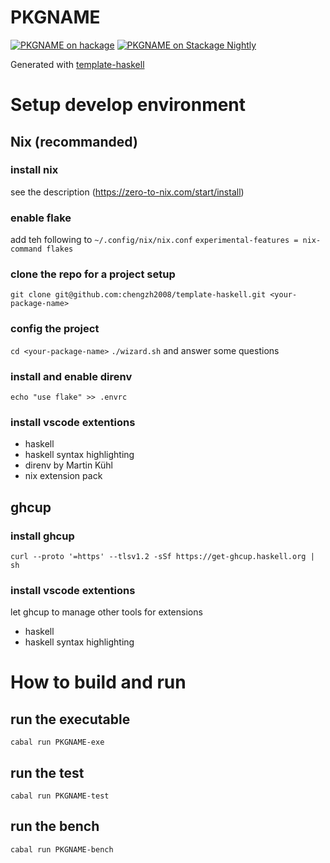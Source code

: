 # PKGNAME

[![PKGNAME on hackage](https://img.shields.io/hackage/v/PKGNAME)](http://hackage.haskell.org/package/PKGNAME)
[![PKGNAME on Stackage Nightly](https://stackage.org/package/PKGNAME/badge/nightly)](https://stackage.org/nightly/package/PKGNAME)

Generated with [template-haskell](https://github.com/jonascarpay/template-haskell)

# Setup develop environment

## Nix (recommanded)

### install nix

see the description (https://zero-to-nix.com/start/install)

### enable flake

add teh following to `~/.config/nix/nix.conf`
`experimental-features = nix-command flakes`

### clone the repo for a project setup

`git clone git@github.com:chengzh2008/template-haskell.git <your-package-name>`

### config the project

`cd <your-package-name>`
`./wizard.sh` and answer some questions

### install and enable direnv

`echo "use flake" >> .envrc`

### install vscode extentions

- haskell
- haskell syntax highlighting
- direnv by Martin Kühl
- nix extension pack

## ghcup

### install ghcup

`curl --proto '=https' --tlsv1.2 -sSf https://get-ghcup.haskell.org | sh`

### install vscode extentions

let ghcup to manage other tools for extensions

- haskell
- haskell syntax highlighting

# How to build and run

## run the executable

`cabal run PKGNAME-exe`

## run the test

`cabal run PKGNAME-test`

## run the bench

`cabal run PKGNAME-bench`
